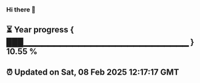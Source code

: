 ### Hi there 👋
⏳ Year progress { ███▁▁▁▁▁▁▁▁▁▁▁▁▁▁▁▁▁▁▁▁▁▁▁▁▁▁▁ } 10.55 %
---
⏰ Updated on Sat, 08 Feb 2025 12:17:17 GMT
---
